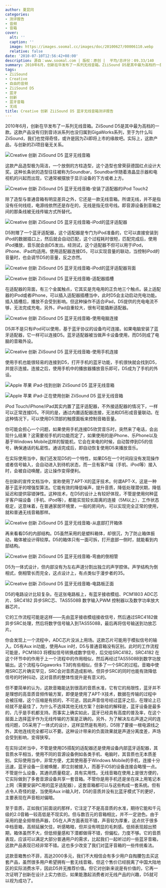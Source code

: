```yaml
---
author: 夏昆冈
categories:
- 测评报告
- 音频
- 音箱
cover:
  alt: ''
  caption: ''
  image: https://images.soomal.cc/images/doc/20100627/00006110.webp
  relative: false
date: '2010-07-10T12:56:42+08:00'
description: 源自：www.soomal.com | 版权：原创 |  平均/总评分：09.33/140
summary: 2010年6月，创新在华发布了一系列无线音箱。ZiiSound D5是其中最为高档的一款。这款产品没有归到音诗派系列也没归属到GigaWorks系列，至于为什么叫ZiiSound，我们也觉得奇怪，或许是因为Zii即将上市的缘故吧。实际上，这款产品，与创新的Zii项目毫无关系。这款产品造型极为简洁，一个放倒的方柱造型，这个造型也曾荣获德国红点设计大奖。这种长条状的造型往往被称为Soundbar……
tags:
- ZiiSound
- Creative
- 自由的音频
- ZiiSound D5
- 蓝牙
- 创新
- 蓝牙音箱
- 无线
title: Creative 创新 ZiiSound D5 蓝牙无线音箱测评报告
---
```


2010年6月，创新在华发布了一系列无线音箱。ZiiSound D5是其中最为高档的一款。这款产品没有归到音诗派系列也没归属到GigaWorks系列，至于为什么叫ZiiSound，我们也觉得奇怪，或许是因为Zii即将上市的缘故吧。实际上，这款产品，与创新的Zii项目毫无关系。



![Creative 创新 ZiiSound D5 蓝牙无线音箱](https://images.soomal.cc/images/doc/20100627/00006110.webp)



这款产品造型极为简洁，一个放倒的方柱造型，这个造型也曾荣获德国红点设计大奖。这种长条状的造型往往被称为Soundbar，Soundbar伴随着液晶显示器和电视机的兴起而出现，它通常被摆放于显示设备的下方或者上方。



![Creative 创新 ZiiSound D5 蓝牙无线音箱-安装了适配器的iPod Touch2](https://images.soomal.cc/images/doc/20100627/00006113.webp)



除了造型与普通音箱有明显差异之外，它还是一款无线音箱。所谓无线，并不是指没有任何线缆，电源线依然还是存在的，无线是指无信号线。即音源设备到音箱之间的那条线被无线传输方式所替代。



![Creative 创新 ZiiSound D5 蓝牙无线音箱-iPod的蓝牙适配器](https://images.soomal.cc/images/doc/20100627/00006111.webp)



D5附赠了一个蓝牙适配器，这个适配器是专门为iPod准备的，它可以直接安装到iPod的数据插口上，然后就会自动匹配，这个过程耗时很短，匹配完成后，使用iPod播放，音乐就会由D5发出。经测试，这个适配器不但可以用于iPod，iPhone、iPad均适用。使用适配器连接D5，可以实现音量的联动，当控制iPod的音量时，也会调节D5的音量，反之亦然。



![Creative 创新 ZiiSound D5 蓝牙无线音箱-iPod的蓝牙适配器背面](https://images.soomal.cc/images/doc/20100627/00006112.webp)



![Creative 创新 ZiiSound D5 蓝牙无线音箱-适配器插槽](https://images.soomal.cc/images/doc/20100627/00006115.webp)



在适配器的背面，有三个金属触点，它其实是充电用的正负地三个触点。装上适配器的iPod或者iPhone，可以插入适配器插槽当中，此时D5会主动启动充电功能。插入插槽后，播放不会受到影响。但这种操作不适合iPad，D5提供的充电电流不够，无法完成充电，另外，iPad自重较大，很有可能撬断适配器。



![Creative 创新 ZiiSound D5 蓝牙无线音箱-使用电脑连接](https://images.soomal.cc/images/doc/20100709/00006303.webp)



D5并不是只有iPod可以使用，基于蓝牙协议的设备均可连接。如果电脑安装了蓝牙适配器，它一样可以连接D5。蓝牙适配器被当做声卡设备使用，而D5则成了电脑的音箱外设。



![Creative 创新 ZiiSound D5 蓝牙无线音箱-使用手机连接](https://images.soomal.cc/images/doc/20100709/00006304.webp)



使用手机也能很轻易的连接到D5，打开手机的蓝牙功能，手机很快就会找到D5，并提示连接。连接之后，使用手机中的播放器播放音乐即可，D5成为了手机的外设。



![Apple 苹果 iPad-找到创新 ZiiSound D5 蓝牙无线音箱](https://images.soomal.cc/images/doc/20100709/00006305.webp)



![Apple 苹果 iPad-正在使用创新 ZiiSound D5 蓝牙无线音箱](https://images.soomal.cc/images/doc/20100709/00006306.webp)



iPod Touch/iPhone/iPad其实内置了蓝牙适配器，不外接适配器的情况下，一样可以正常连接D5。不同的是，通过内置适配器连接，无法和D5形成音量联动。在这种情况下，可以使用D5顶部的触摸面板来控制音箱音量。



你可能会担心一个问题，如果使用手机连接D5欣赏音乐时，突然来了电话，会出现什么结果？这需要视手机的功能而定了，如果使用的是iPhone、乐Phone以及基于Windows Mobile这样的智能机，它会在来电的时候，自动暂停到D5的信号，确保通话的私密性。通话完成后，即自动恢复使用D5来播放音乐。



在实际使用当中，我们还发现D5的一个特性，如果D5在一个时间段没有发现操作或者信号输入，会自动进入到待机状态，而一旦有客户端（手机、iPod等）接入时，会被自动唤醒，这让操作变得便利。



在创新的宣传文档当中，宣称使用了APT-X的蓝牙技术。何谓APT-X，这是一种基于蓝牙的增强型算法。它能有效的降低噪声，提升音质，降低处理潜伏期，降低延迟和提供容错弹性。这种技术，在D5的设计上有较好体现，不管是使用何种蓝牙客户端设备（手机、iPod等），都能实现较长距离的连接（5M以上），工作状态稳定，这意味着，在普通家居环境里，一般的房间内，可以实现完全正常的使用，就和普通无线音箱那样。



![Creative 创新 ZiiSound D5 蓝牙无线音箱-从底部打开箱体](https://images.soomal.cc/images/doc/20100627/00006118.webp)



再来看看D5的内部结构。D5虽然采用的是塑料箱体，却很沉，为了防止箱体振动，箱体被设计得较厚。D5的箱体只有一面可拆，打开底部一侧时，就能看到内部结构。



![Creative 创新 ZiiSound D5 蓝牙无线音箱-弯曲的倒相管](https://images.soomal.cc/images/doc/20100627/00006121.webp)



D5为一体式设计，但内部没有为左右声道分割出独立的声学腔体。声学结构为倒相式，倒相管长而完全，这点设计上，有点类似于漫步者的35。



![Creative 创新 ZiiSound D5 蓝牙无线音箱-电路板正面](https://images.soomal.cc/images/doc/20100627/00006122.webp)



D5的电路设计比较复杂。在这张电路板上，有蓝牙接收模组、PCM1803 ADC芯片、SRC4182 异步SRC芯、TAS5508B 数字输入PWM 控制器以及数字功率放大器芯片。



它的工作流程可能是这样――先由蓝牙接收模组接收信号，然后通过SRC4182做异步SRC处理，然后将数字信号输入到TAS5508B，最后再将信号输送到功放芯片。



你会发现上一个流程中，ADC芯片没派上用场。这款芯片可能用于模拟信号的输入。D5有Aux in功能，使用Aux in时，D5与普通音箱没有区别。此时的工作流程可能是，PCM1803 将模拟信号转换成数字信号，后交给SRC4182，SRC4182 在这个环节中的作用于上一个流程中的作用相似，然后再经过TAS5508B到数字功放输出。这个流程与Gigaworks T3的有些相似，但多了一个SRC的过程。音箱中使用SRC芯片确实罕见，SRC会对音质造成影响，但异步SRC的同时也能有效降低信号的时钟抖动，这对音质的整体性提升是有意义的。



但不要简单的认为，这款音箱能达到很高的音质水准，它有它的局限性，蓝牙并不是理想的高音质音频传输方案，即便是使用了APT-X技术，数据在传输的过程中会被压缩，这个压缩是有损的，不可逆。因此声音信号经过蓝牙之后，在理论上已经就不是最佳了，为什么不选择其他无线方案？创新给的解释是，蓝牙设备是最多的，几乎是手机都支持。而事实上确实如此，蓝牙已经具有高度的普及率，在这个层面上选择蓝牙作为无线传输的方案是正确的。另外，为了解决左右声道之间的连线问题，D5采用了一体式的设计，这样显然是有用的，D5除了要接一根电源线之外，其他连线完全都可以不要。这种设计带来的负面效果就是声道分离度差，声场会受到影响，变得狭窄。



在实际试听当中，不管是使用D5搭配的适配器还是使用设备内部蓝牙适配器，其音质水平相当，使用不同的音源设备例如各类手机、电脑时，其音质也无本质差别。实际使用当中，非常方便，尤其使用基于Windows Mobile的手机，连接十分迅速，蓝牙设备一旦被唤醒，即立刻被接入，而基于iOS的设备连接会略慢一点。不管是什么设备，其通讯质量稳定，具有实用性。无线音箱在使用上是很方便的，它实际做到了多套音源设备共享一套音箱。不管你是用手机还是坐在床上用笔记本上网（需要安装PC用的蓝牙适配器），这套音箱都可以与这些构成一套系统。但有点令人奇怪的是，当使用Aux 
in输入时，D5的音质并没有比蓝牙模式下的更好，主要表现在声音相对偏暗。



至于音质，正如我们前面说的那样，它注定了不是高音质的水准，期待它能和千元级的2.0音箱一较高低是不现实的。但与数百元的音箱相比，并不一定逊色。由于采用的是全频带扬声器，D5在人声方面表现不错，声音较为厚重，这点优于很多中档音箱，高频延展欠佳，听感略暗，但并没有明显的毛刺感。低频表现超出预期，箱体虽然不大，但低频量感和下潜都做得不错，但偏松，力度不够。它的音质表现，应该可以满足大部分普通用户的需求，比起我们一起听过的一些蓝牙音箱，这款产品表现已经非常不错。这也多少改变了我们对蓝牙音箱的一些传统看法。



这款音箱售价不菲，高达2000多元，我们不大相信会有多少用户自掏腰包去买这套产品，虽然很多用户希望拥有一套无线音箱，但这个售价已经脱离了中国大陆地区的实际消费水平，因此D5并无推荐价值。但它对创新来说是有价值的，它再一次证明了创新在设计上实力依旧，如果能激起消费者对无线产品的兴趣，D5就可以视为成功了。